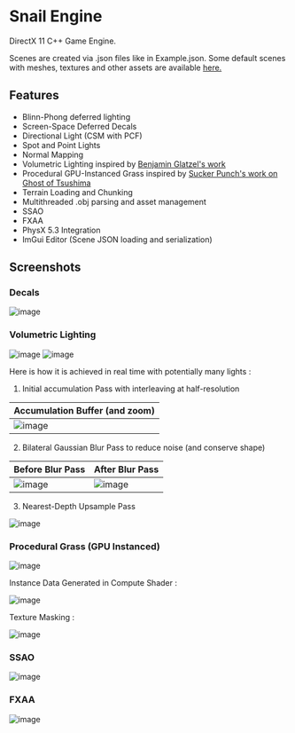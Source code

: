 # Snail Engine

DirectX 11 C++ Game Engine. 

Scenes are created via .json files like in Example.json.
Some default scenes with meshes, textures and other assets are available [here.](https://drive.google.com/file/d/10jespw39jNmwH45xIiqIbtw1k69LX8vv/view?usp=sharing)

## Features
- Blinn-Phong deferred lighting
- Screen-Space Deferred Decals
- Directional Light (CSM with PCF)
- Spot and Point Lights
- Normal Mapping
- Volumetric Lighting inspired by [Benjamin Glatzel's work](https://www.slideshare.net/BenjaminGlatzel/volumetric-lighting-for-many-lights-in-lords-of-the-fallen)
- Procedural GPU-Instanced Grass inspired by [Sucker Punch's work on Ghost of Tsushima](https://www.gdcvault.com/play/1027214/Advanced-Graphics-Summit-Procedural-Grass)
- Terrain Loading and Chunking
- Multithreaded .obj parsing and asset management
- SSAO
- FXAA
- PhysX 5.3 Integration
- ImGui Editor (Scene JSON loading and serialization)

## Screenshots

### Decals

![image](https://github.com/Narvin-Chana/SnailEngine/assets/36044215/d3105520-d400-4d94-977a-da714201567e)

### Volumetric Lighting

![image](https://github.com/Narvin-Chana/SnailEngine/assets/36044215/184b7e79-053d-4590-be37-cf15bda1e9bb)
![image](https://github.com/Narvin-Chana/SnailEngine/assets/36044215/d71fcff9-30f2-4afd-8837-fba12f9cc9bb)

Here is how it is achieved in real time with potentially many lights :

1) Initial accumulation Pass with interleaving at half-resolution

| Accumulation Buffer (and zoom) |
|---| 
| ![image](https://github.com/Narvin-Chana/SnailEngine/assets/36044215/68dfee1c-11e5-4250-8dd9-2156c5962612) |

2) Bilateral Gaussian Blur Pass to reduce noise (and conserve shape)

| Before Blur Pass | After Blur Pass |
|---|---|
| ![image](https://github.com/Narvin-Chana/SnailEngine/assets/36044215/c19dce0d-7367-46c1-8c79-4bc03aa4bd58) | ![image](https://github.com/Narvin-Chana/SnailEngine/assets/36044215/1bec98de-21f7-40e5-9f7f-cffe05205344) |

3) Nearest-Depth Upsample Pass

![image](https://github.com/Narvin-Chana/SnailEngine/assets/36044215/83e97a9c-dfca-4c8e-8923-6fa0b57f103c)

### Procedural Grass (GPU Instanced)

![image](https://github.com/Narvin-Chana/SnailEngine/assets/36044215/778fd42a-e136-492b-b912-48785c0e2fe8)

Instance Data Generated in Compute Shader :

![image](https://github.com/Narvin-Chana/SnailEngine/assets/36044215/06225ff9-4bca-45b3-9240-fad10350cbd9)

Texture Masking :

![image](https://github.com/Narvin-Chana/SnailEngine/assets/36044215/b91b66f8-8fb2-4be5-9928-3b5e33324a40)

### SSAO

![image](https://github.com/Narvin-Chana/SnailEngine/assets/36044215/0c55abc7-e2bb-459b-9084-b1b1790710f8)

### FXAA

![image](https://github.com/Narvin-Chana/SnailEngine/assets/36044215/b43c9de0-375c-45da-9c74-f390910988a0)
